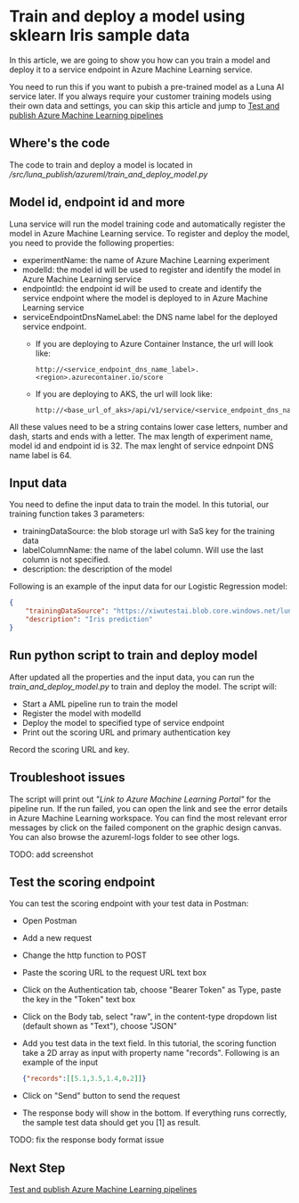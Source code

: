 # Train and deploy a model using sklearn Iris sample data

In this article, we are going to show you how can you train a model and deploy it to a service endpoint in Azure Machine Learning service.

You need to run this if you want to pubish a pre-trained model as a Luna AI service later. If you always require your customer training models using their own data and settings, you can skip this article and jump to [Test and publish Azure Machine Learning pipelines](./use-luna-ml-project-template.md)

## Where's the code

The code to train and deploy a model is located in */src/luna_publish/azureml/train_and_deploy_model.py*

## Model id, endpoint id and more

Luna service will run the model training code and automatically register the model in Azure Machine Learning service. To register and deploy the model, you need to provide the following properties:

- experimentName: the name of Azure Machine Learning experiment
- modelId: the model id will be used to register and identify the model in Azure Machine Learning service
- endpointId: the endpoint id will be used to create and identify the service endpoint where the model is deployed to in Azure Machine Learning service
- serviceEndpointDnsNameLabel: the DNS name label for the deployed service endpoint.
  - If you are deploying to Azure Container Instance, the url will look like:

    ```url
    http://<service_endpoint_dns_name_label>.<region>.azurecontainer.io/score
    ```

  - If you are deploying to AKS, the url will look like:

    ```url
    http://<base_url_of_aks>/api/v1/service/<service_endpoint_dns_name_label>/score
    ```

All these values need to be a string contains lower case letters, number and dash, starts and ends with a letter. The max length of experiment name, model id and endpoint id is 32. The max lenght of service ednpoint DNS name label is 64.

## Input data

You need to define the input data to train the model. In this tutorial, our training function takes 3 parameters:

- trainingDataSource: the blob storage url with SaS key for the training data
- labelColumnName: the name of the label column. Will use the last column is not specified.
- description: the description of the model

Following is an example of the input data for our Logistic Regression model:

```json
{
    "trainingDataSource": "https://xiwutestai.blob.core.windows.net/lunav2/iris/iris.csv?st=2020-07-22T17%3A19%3A10Z&se=2027-10-12T17%3A19%3A00Z&sp=rl&sv=2018-03-28&sr=b&sig=7c%2BaoI8QtdepDHKqJqjjljdBUyDyuL8wbKol2Kn7xaI%3D",
    "description": "Iris prediction"
}
```

## Run python script to train and deploy model

After updated all the properties and the input data, you can run the *train_and_deploy_model.py* to train and deploy the model. The script will:

- Start a AML pipeline run to train the model
- Register the model with modelId
- Deploy the model to specified type of service endpoint
- Print out the scoring URL and primary authentication key

Record the scoring URL and key.

## Troubleshoot issues

The script will print out *"Link to Azure Machine Learning Portal"* for the pipeline run. If the run failed, you can open the link and see the error details in Azure Machine Learning workspace. You can find the most relevant error messages by click on the failed component on the graphic design canvas. You can also browse the azureml-logs folder to see other logs.

TODO: add screenshot

## Test the scoring endpoint

You can test the scoring endpoint with your test data in Postman:

- Open Postman
- Add a new request
- Change the http function to POST
- Paste the scoring URL to the request URL text box
- Click on the Authentication tab, choose "Bearer Token" as Type, paste the key in the "Token" text box
- Click on the Body tab, select "raw", in the content-type dropdown list (default shown as "Text"), choose "JSON"
- Add you test data in the text field. In this tutorial, the scoring function take a 2D array as input with property name "records". Following is an example of the input

    ```json
    {"records":[[5.1,3.5,1.4,0.2]]}
    ```

- Click on "Send" button to send the request
- The response body will show in the bottom. If everything runs correctly, the sample test data should get you [1] as result.

TODO: fix the response body format issue

## Next Step

[Test and publish Azure Machine Learning pipelines](./use-luna-ml-project-template.md)
